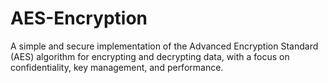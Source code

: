 # AES-Encryption
A simple and secure implementation of the Advanced Encryption Standard (AES) algorithm for encrypting and decrypting data, with a focus on confidentiality, key management, and performance.
